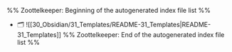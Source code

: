 %% Zoottelkeeper: Beginning of the autogenerated index file list  %%
- 🗂️ ![[30_Obsidian/31_Templates/README-31_Templates|README-31_Templates]]
%% Zoottelkeeper: End of the autogenerated index file list  %%
